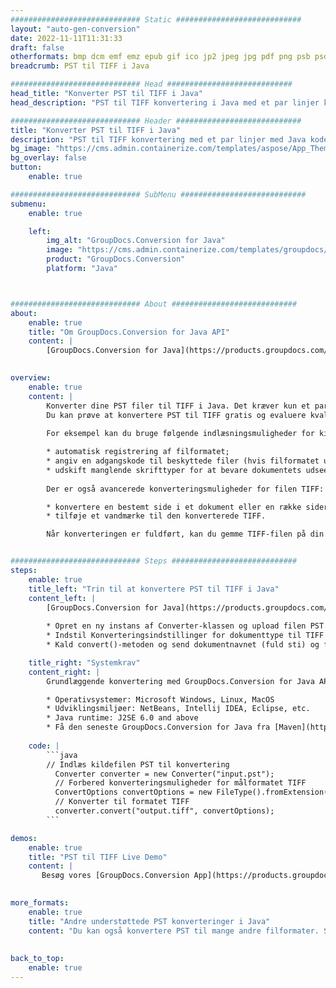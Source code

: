 ```yaml
---
############################# Static ############################
layout: "auto-gen-conversion"
date: 2022-11-11T11:31:33
draft: false
otherformats: bmp dcm emf emz epub gif ico jp2 jpeg jpg pdf png psb psd svg svgz tex tga tif tiff webp wmf wmz xps
breadcrumb: PST til TIFF i Java

############################# Head ############################
head_title: "Konverter PST til TIFF i Java"
head_description: "PST til TIFF konvertering i Java med et par linjer kode. Konverter over 160 filformater ved hjælp af GroupDocs dokumentkonverterings-API for Java"

############################# Header ############################
title: "Konverter PST til TIFF i Java"
description: "PST til TIFF konvertering med et par linjer med Java kode"
bg_image: "https://cms.admin.containerize.com/templates/aspose/App_Themes/V3/images/bg/header1.png"
bg_overlay: false
button:
    enable: true

############################# SubMenu ############################
submenu:
    enable: true

    left:
        img_alt: "GroupDocs.Conversion for Java"
        image: "https://cms.admin.containerize.com/templates/groupdocs/images/product-logos/90x90-noborder/groupdocs-conversion-java.png"
        product: "GroupDocs.Conversion"
        platform: "Java"



############################# About ############################
about:
    enable: true
    title: "Om GroupDocs.Conversion for Java API"
    content: |
        [GroupDocs.Conversion for Java](https://products.groupdocs.com/conversion/java/) er en avanceret filformatkonverterings-API til konvertering mellem populære billed- og dokumentformater såsom Microsoft Office, OpenDocument, PDF, HTML, e-mail, CAD. og meget mere med blot et par linjer kode. Den native API registrerer automatisk formaterne af de originale dokumenter og tilbyder mange muligheder for at tilpasse de konverterede dokumenter. Sammen med funktionen til at udtrække information fra et dokument, understøtter den også caching af konverteringsresultaterne til den lokale disk som standard. Enhver form for cachelagring kan dog understøttes ved at implementere de passende grænseflader - Amazon S3, Dropbox, Google Drive, Windows Azure, Reddis eller andre.
    

overview:
    enable: true
    content: |
        Konverter dine PST filer til TIFF i Java. Det kræver kun et par linjer med Java kode på enhver platform efter eget valg, såsom Windows, Linux, macOS.
        Du kan prøve at konvertere PST til TIFF gratis og evaluere kvaliteten af ​​konverteringsresultaterne. Sammen med simple filkonverteringsscripts kan du prøve mere sofistikerede muligheder for at indlæse PST-kildefilen og gemme TIFF-outputtet. 
        
        For eksempel kan du bruge følgende indlæsningsmuligheder for kilden PST:

        * automatisk registrering af filformatet;
        * angiv en adgangskode til beskyttede filer (hvis filformatet understøtter det);
        * udskift manglende skrifttyper for at bevare dokumentets udseende.
        
        Der er også avancerede konverteringsmuligheder for filen TIFF:

        * konvertere en bestemt side i et dokument eller en række sider;
        * tilføje et vandmærke til den konverterede TIFF.

        Når konverteringen er fuldført, kan du gemme TIFF-filen på din lokale filsti eller på et tredjepartslager såsom FTP, Amazon S3, Google Drive, Dropbox osv. Bemærk venligst - for at konvertere PST til TIFF, behøver du ikke installere yderligere software, såsom MS Office, Open Office, Adobe Acrobat Reader osv.


############################# Steps ############################
steps:
    enable: true
    title_left: "Trin til at konvertere PST til TIFF i Java"
    content_left: |
        [GroupDocs.Conversion for Java](https://products.groupdocs.com/conversion/java/) giver udviklere mulighed for nemt at konvertere PST fil til TIFF med et par linjer kode.
        
        * Opret en ny instans af Converter-klassen og upload filen PST med den fulde sti
        * Indstil Konverteringsindstillinger for dokumenttype til TIFF
        * Kald convert()-metoden og send dokumentnavnet (fuld sti) og formatet (TIFF) som en parameter

    title_right: "Systemkrav"
    content_right: |
        Grundlæggende konvertering med GroupDocs.Conversion for Java API kan udføres med blot et par linjer kode. Vores API'er understøttes på alle større platforme og operativsystemer. Før du udfører koden nedenfor, skal du sørge for, at du har følgende forudsætninger installeret på dit system.

        * Operativsystemer: Microsoft Windows, Linux, MacOS
        * Udviklingsmiljøer: NetBeans, Intellij IDEA, Eclipse, etc.
        * Java runtime: J2SE 6.0 and above
        * Få den seneste GroupDocs.Conversion for Java fra [Maven](https://repository.groupdocs.com/webapp/#/artifacts/browse/tree/General/repo/com/groupdocs/groupdocs-conversion)
         
    code: |
        ```java    
        // Indlæs kildefilen PST til konvertering
          Converter converter = new Converter("input.pst");
          // Forbered konverteringsmuligheder for målformatet TIFF
          ConvertOptions convertOptions = new FileType().fromExtension("tiff").getConvertOptions();
          // Konverter til formatet TIFF
          converter.convert("output.tiff", convertOptions);
        ```

demos:
    enable: true
    title: "PST til TIFF Live Demo"
    content: |
       Besøg vores [GroupDocs.Conversion App](https://products.groupdocs.app/conversion/family) websted, og prøv PST til TIFF konvertering nu. Den gratis demo har følgende fordele
          

more_formats:
    enable: true
    title: "Andre understøttede PST konverteringer i Java"
    content: "Du kan også konvertere PST til mange andre filformater. Se venligst listen nedenfor."
       
       
back_to_top:
    enable: true
---
```

